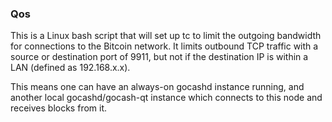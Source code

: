 ### Qos ###

This is a Linux bash script that will set up tc to limit the outgoing bandwidth for connections to the Bitcoin network. It limits outbound TCP traffic with a source or destination port of 9911, but not if the destination IP is within a LAN (defined as 192.168.x.x).

This means one can have an always-on gocashd instance running, and another local gocashd/gocash-qt instance which connects to this node and receives blocks from it.
